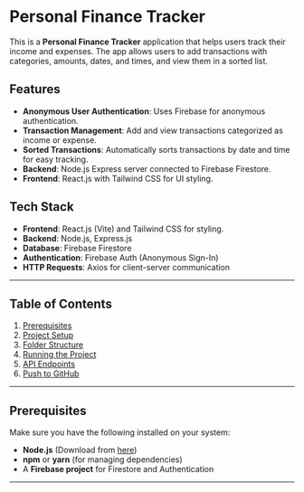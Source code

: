 # Personal Finance Tracker

This is a **Personal Finance Tracker** application that helps users track their income and expenses. The app allows users to add transactions with categories, amounts, dates, and times, and view them in a sorted list.

## Features

- **Anonymous User Authentication**: Uses Firebase for anonymous authentication.
- **Transaction Management**: Add and view transactions categorized as income or expense.
- **Sorted Transactions**: Automatically sorts transactions by date and time for easy tracking.
- **Backend**: Node.js Express server connected to Firebase Firestore.
- **Frontend**: React.js with Tailwind CSS for UI styling.

## Tech Stack

- **Frontend**: React.js (Vite) and Tailwind CSS for styling.
- **Backend**: Node.js, Express.js
- **Database**: Firebase Firestore
- **Authentication**: Firebase Auth (Anonymous Sign-In)
- **HTTP Requests**: Axios for client-server communication

---

## Table of Contents

1. [Prerequisites](#prerequisites)
2. [Project Setup](#project-setup)
3. [Folder Structure](#folder-structure)
4. [Running the Project](#running-the-project)
5. [API Endpoints](#api-endpoints)
6. [Push to GitHub](#push-to-github)

---

## Prerequisites

Make sure you have the following installed on your system:

- **Node.js** (Download from [here](https://nodejs.org/en/download/))
- **npm** or **yarn** (for managing dependencies)
- A **Firebase project** for Firestore and Authentication

---
